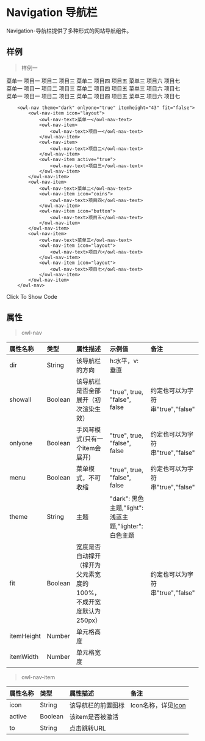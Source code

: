 # Navigation 导航栏

Navigation-导航栏提供了多种形式的网站导航组件。

## 样例

> 样例一

<div class="exam-wrapper">
    <div class="exam-scroll-wrapper">
        <div class="exam-1-wrapper">
        	<owl-nav theme="lighter" menu="true" itemheight="43" fit="false">
        		<owl-nav-item icon="layout">
        			<owl-nav-text>菜单一</owl-nav-text>
        			<owl-nav-item>
        				<owl-nav-text>项目一</owl-nav-text>
        			</owl-nav-item>
        			<owl-nav-item>
        				<owl-nav-text>项目二</owl-nav-text>
        			</owl-nav-item>
        			<owl-nav-item active="true">
        				<owl-nav-text>项目三</owl-nav-text>
        			</owl-nav-item>
        		</owl-nav-item>
        		<owl-nav-item>
        			<owl-nav-text>菜单二</owl-nav-text>
        			<owl-nav-item icon="coins">
        				<owl-nav-text>项目四</owl-nav-text>
        			</owl-nav-item>
        			<owl-nav-item icon="button">
        				<owl-nav-text>项目五</owl-nav-text>
        			</owl-nav-item>
        		</owl-nav-item>
        		<owl-nav-item>
        			<owl-nav-text>菜单三</owl-nav-text>
        			<owl-nav-item icon="layout">
        				<owl-nav-text>项目六</owl-nav-text>
        			</owl-nav-item>
        			<owl-nav-item icon="layout">
        				<owl-nav-text>项目七</owl-nav-text>
        			</owl-nav-item>
        		</owl-nav-item>
        	</owl-nav>
        </div>
        <div class="exam-1-wrapper">
        	<owl-nav theme="light" showall="true" itemheight="43" fit="false">
        		<owl-nav-item icon="layout">
        			<owl-nav-text>菜单一</owl-nav-text>
        			<owl-nav-item>
        				<owl-nav-text>项目一</owl-nav-text>
        			</owl-nav-item>
        			<owl-nav-item>
        				<owl-nav-text>项目二</owl-nav-text>
        			</owl-nav-item>
        			<owl-nav-item active="true">
        				<owl-nav-text>项目三</owl-nav-text>
        			</owl-nav-item>
        		</owl-nav-item>
        		<owl-nav-item>
        			<owl-nav-text>菜单二</owl-nav-text>
        			<owl-nav-item icon="coins">
        				<owl-nav-text>项目四</owl-nav-text>
        			</owl-nav-item>
        			<owl-nav-item icon="button">
        				<owl-nav-text>项目五</owl-nav-text>
        			</owl-nav-item>
        		</owl-nav-item>
        		<owl-nav-item>
        			<owl-nav-text>菜单三</owl-nav-text>
        			<owl-nav-item icon="layout">
        				<owl-nav-text>项目六</owl-nav-text>
        			</owl-nav-item>
        			<owl-nav-item icon="layout">
        				<owl-nav-text>项目七</owl-nav-text>
        			</owl-nav-item>
        		</owl-nav-item>
        	</owl-nav>
        </div>
        <div class="exam-1-wrapper">
        	<owl-nav theme="dark" onlyone="true" itemheight="43" fit="false">
        		<owl-nav-item icon="layout">
        			<owl-nav-text>菜单一</owl-nav-text>
        			<owl-nav-item>
        				<owl-nav-text>项目一</owl-nav-text>
        			</owl-nav-item>
        			<owl-nav-item>
        				<owl-nav-text>项目二</owl-nav-text>
        			</owl-nav-item>
        			<owl-nav-item active="true">
        				<owl-nav-text>项目三</owl-nav-text>
        			</owl-nav-item>
        		</owl-nav-item>
        		<owl-nav-item>
        			<owl-nav-text>菜单二</owl-nav-text>
        			<owl-nav-item icon="coins">
        				<owl-nav-text>项目四</owl-nav-text>
        			</owl-nav-item>
        			<owl-nav-item icon="button">
        				<owl-nav-text>项目五</owl-nav-text>
        			</owl-nav-item>
        		</owl-nav-item>
        		<owl-nav-item>
        			<owl-nav-text>菜单三</owl-nav-text>
        			<owl-nav-item icon="layout">
        				<owl-nav-text>项目六</owl-nav-text>
        			</owl-nav-item>
        			<owl-nav-item icon="layout">
        				<owl-nav-text>项目七</owl-nav-text>
        			</owl-nav-item>
        		</owl-nav-item>
        	</owl-nav>
        </div>
    </div>
    <div class="exam-line"></div>
    <div class="exam-code-wrapper">
    
        <owl-nav theme="dark" onlyone="true" itemheight="43" fit="false">
            <owl-nav-item icon="layout">
                <owl-nav-text>菜单一</owl-nav-text>
                <owl-nav-item>
                    <owl-nav-text>项目一</owl-nav-text>
                </owl-nav-item>
                <owl-nav-item>
                    <owl-nav-text>项目二</owl-nav-text>
                </owl-nav-item>
                <owl-nav-item active="true">
                    <owl-nav-text>项目三</owl-nav-text>
                </owl-nav-item>
            </owl-nav-item>
            <owl-nav-item>
                <owl-nav-text>菜单二</owl-nav-text>
                <owl-nav-item icon="coins">
                    <owl-nav-text>项目四</owl-nav-text>
                </owl-nav-item>
                <owl-nav-item icon="button">
                    <owl-nav-text>项目五</owl-nav-text>
                </owl-nav-item>
            </owl-nav-item>
            <owl-nav-item>
                <owl-nav-text>菜单三</owl-nav-text>
                <owl-nav-item icon="layout">
                    <owl-nav-text>项目六</owl-nav-text>
                </owl-nav-item>
                <owl-nav-item icon="layout">
                    <owl-nav-text>项目七</owl-nav-text>
                </owl-nav-item>
            </owl-nav-item>
        </owl-nav>
   
   </div>
   <div class="exam-btn">Click To Show Code</div>
</div>

## 属性

> owl-nav

|	属性名称	   |    类型      |   属性描述        |   示例值     |   备注      |
|:-------------|:------------|:---------------  |:----------- |:-----------|
|	dir		   |String       |	该导航栏的方向	    |	h:水平，v:垂直	|           |
|	showall    |Boolean      |	该导航栏是否全部展开（初次渲染生效）	|	"true", true, "false", false       	|   约定也可以为字符串"true","false"        |
|	onlyone    |Boolean      |	手风琴模式(只有一个item会展开)	|	"true", true, "false", false       	|   约定也可以为字符串"true","false"        |
|	menu       |Boolean      |	菜单模式，不可收缩	|	"true", true, "false", false       	|  约定也可以为字符串"true","false"         |
|	theme      |String       |	主题          	|	"dark": 黑色主题,"light": 浅蓝主题,"lighter": 白色主题       	|           |
|   fit        |Boolean      |  宽度是否自动撑开（撑开为父元素宽度的100%，不成开宽度默认为250px）    |   | 约定也可以为字符串"true","false"  |
|   itemHeight |Number       |  单元格高度   |       |       |
|   itemWidth  |Number       |  单元格宽度   |       |       |

> owl-nav-item

|	属性名称	    |    类型     |	属性描述		          |	备注		|
|:-------------|:------------|:-------------           |:---       |
|	icon       |String       |	该导航栏的前置图标		  |    Icon名称，详见<a href="/icon/icon.html">Icon</a>       |
|	active     |Boolean      |	该item是否被激活   		|           |
|	to         |String      |	点击跳转URL          	        |           |
